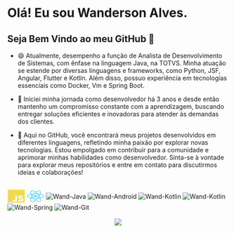 # Olá! Eu sou Wanderson Alves.

## Seja Bem Vindo ao meu GitHub 👋

- 😄 Atualmente, desempenho a função de Analista de Desenvolvimento de Sistemas, com ênfase na linguagem Java, na TOTVS. Minha atuação se estende por diversas linguagens e frameworks, como Python, JSF, Angular, Flutter e Kotlin. Além disso, possuo experiência em tecnologias essenciais como Docker, Vm e Spring Boot.

- 🌱 Iniciei minha jornada como desenvolvedor há 3 anos e desde então mantenho um compromisso constante com a aprendizagem, buscando entregar soluções eficientes e inovadoras para atender às demandas dos clientes.

- 🚀 Aqui no GitHub, você encontrará meus projetos desenvolvidos em diferentes linguagens, refletindo minha paixão por explorar novas tecnologias. Estou empolgado em contribuir para a comunidade e aprimorar minhas habilidades como desenvolvedor. Sinta-se à vontade para explorar meus repositórios e entre em contato para discutirmos ideias e colaborações!

<div style="display: inline_block"><br>
<img align="center" alt="Wand-Js" height="30" width="40" src="https://raw.githubusercontent.com/devicons/devicon/master/icons/javascript/javascript-plain.svg">
<img align="center" alt="Wand-React" height="30" width="40" src="https://raw.githubusercontent.com/devicons/devicon/master/icons/react/react-original.svg">
<img align="center" alt="Wand-Java" height="30" width="40" src="https://cdn.jsdelivr.net/gh/devicons/devicon/icons/java/java-original.svg">
<img align="center" alt="Wand-Android" height="30" width="40" src="https://cdn.jsdelivr.net/gh/devicons/devicon/icons/android/android-original.svg">
<img align="center" alt="Wand-Kotlin" height="30" width="40" src="https://cdn.jsdelivr.net/gh/devicons/devicon/icons/kotlin/kotlin-original.svg">
<img align="center" alt="Wand-Kotlin" height="30" width="40" src="https://cdn.jsdelivr.net/gh/devicons/devicon/icons/flutter/flutter-original.svg">
<img align="center" alt="Wand-Spring" height="30" width="40" src="https://cdn.jsdelivr.net/gh/devicons/devicon/icons/spring/spring-original.svg">
<img align="center" alt="Wand-Git" height="30" width="40" src="https://cdn.jsdelivr.net/gh/devicons/devicon/icons/git/git-original.svg">
  
<div style="display: inline_block"><br>  
<div align="center">
  <a href="https://github.com/wanderalvess">
  <img height="170em" src="https://github-readme-stats.vercel.app/api?username=wanderalvess&show_icons=true&theme=onedark&include_all_commits=true&count_private=true"/>
</div>
<div style="display: inline_block"><br>
    

